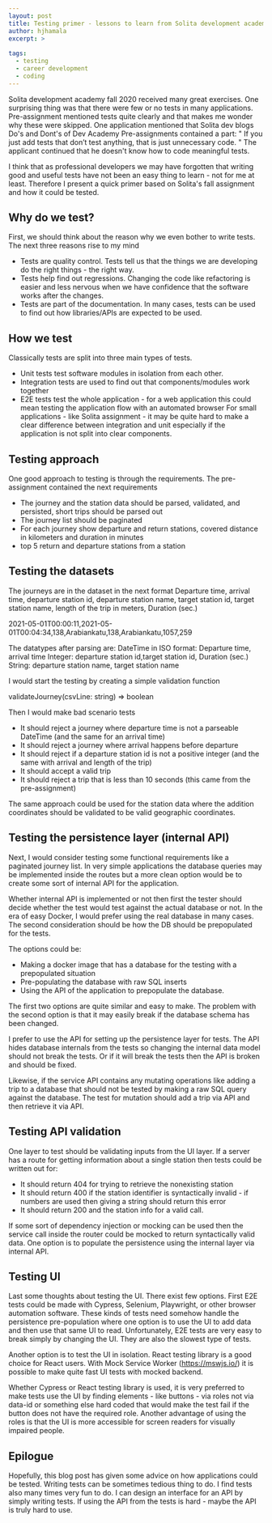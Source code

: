 ```yaml
---
layout: post
title: Testing primer - lessons to learn from Solita development academy exercises
author: hjhamala
excerpt: >
  
tags:
  - testing
  - career development
  - coding
---
```


Solita development academy fall 2020 received many great exercises. One surprising thing was that there were few or no tests in many applications. Pre-assignment mentioned tests quite clearly and that makes me wonder why these were skipped. One application mentioned that Solita dev blogs Do's and Dont's of Dev Academy Pre-assignments contained a part: " If you just add tests that don’t test anything, that is just unnecessary code. " The applicant continued that he doesn't know how to code meaningful tests. 

I think that as professional developers we may have forgotten that writing good and useful tests have not been an easy thing to learn - not for me at least. Therefore I present a quick primer based on Solita's fall assignment and how it could be tested.

## Why do we test?
First, we should think about the reason why we even bother to write tests. The next three reasons rise to my mind
* Tests are quality control. Tests tell us that the things we are developing do the right things - the right way.
* Tests help find out regressions. Changing the code like refactoring is easier and less nervous when we have confidence that the software works after the changes.
* Tests are part of the documentation. In many cases, tests can be used to find out how libraries/APIs are expected to be used.

## How we test
Classically tests are split into three main types of tests.
* Unit tests test software modules in isolation from each other. 
* Integration tests are used to find out that components/modules work together
* E2E tests test the whole application - for a web application this could mean testing the application flow with an automated browser
For small applications - like Solita assignment - it may be quite hard to make a clear difference between integration and unit especially if the application is not split into clear components.

## Testing approach
One good approach to testing is through the requirements. The pre-assignment contained the next requirements
* The journey and the station data should be parsed, validated, and persisted, short trips should be parsed out
* The journey list should be paginated
* For each journey show departure and return stations, covered distance in kilometers and duration in minutes
* top 5 return and departure stations from a station

## Testing the datasets

The journeys are in the dataset in the next format
Departure time, arrival time, departure station id, departure station name, target station id, target station name, length of the trip in meters, Duration (sec.)

2021-05-01T00:00:11,2021-05-01T00:04:34,138,Arabiankatu,138,Arabiankatu,1057,259

The datatypes after parsing are: 
DateTime in ISO format: Departure time, arrival time
Integer: departure station id,target station id, Duration (sec.)
String:  departure station name, target station name

I would start the testing by creating a simple validation function

validateJourney(csvLine: string) => boolean 

Then I would make bad scenario tests 
* It should reject a journey where departure time is not a parseable DateTime (and the same for an arrival time)
* It should reject a journey where arrival happens before departure
* It should reject if a departure station id is not a positive integer (and the same with arrival and length of the trip)
* It should accept a valid trip
* It should reject a trip that is less than 10 seconds (this came from the pre-assignment)

The same approach could be used for the station data where the addition coordinates should be validated to be valid geographic coordinates.

## Testing the persistence layer (internal API)
Next, I would consider testing some functional requirements like a paginated journey list. In very simple applications the database queries may be implemented inside the routes but a more clean option would be to create some sort of internal API for the application. 

Whether internal API is implemented or not then first the tester should decide whether the test would test against the actual database or not. In the era of easy Docker, I would prefer using the real database in many cases. The second consideration should be how the DB should be prepopulated for the tests.

The options could be:
* Making a docker image that has a database for the testing with a prepopulated situation
* Pre-populating the database with raw SQL inserts
* Using the API of the application to prepopulate the database.

The first two options are quite similar and easy to make. The problem with the second option is that it may easily break if the database schema has been changed. 

I prefer to use the API for setting up the persistence layer for tests. The API hides database internals from the tests so changing the internal data model should not break the tests. Or if it will break the tests then the API is broken and should be fixed.

Likewise, if the service API contains any mutating operations like adding a trip to a database that should not be tested by making a raw SQL query against the database. The test for mutation should add a trip via API and then retrieve it via API. 

## Testing API validation

One layer to test should be validating inputs from the UI layer. If a server has a route for getting information about a single station then tests could be written out for:
* It should return 404 for trying to retrieve the nonexisting station
* It should return 400 if the station identifier is syntactically invalid - if numbers are used then giving a string should return this error
* It should return 200 and the station info for a valid call.

If some sort of dependency injection or mocking can be used then the service call inside the router could be mocked to return syntactically valid data. One option is to populate the persistence using the internal layer via internal API. 

## Testing UI
Last some thoughts about testing the UI. There exist few options. First E2E tests could be made with Cypress, Selenium, Playwright, or other browser automation software. These kinds of tests need somehow handle the persistence pre-population where one option is to use the UI to add data and then use that same UI to read. Unfortunately, E2E tests are very easy to break simply by changing the UI. They are also the slowest type of tests.

Another option is to test the UI in isolation. React testing library is a good choice for React users. With Mock Service Worker (https://mswjs.io/) it is possible to make quite fast UI tests with mocked backend. 

Whether Cypress or React testing library is used, it is very preferred to make tests use the UI by finding elements - like buttons - via roles not via data-id or something else hard coded that would make the test fail if the button does not have the required role. Another advantage of using the roles is that the UI is more accessible for screen readers for visually impaired people.

## Epilogue
Hopefully, this blog post has given some advice on how applications could be tested. Writing tests can be sometimes tedious thing to do. I find tests also many times very fun to do. I can design an interface for an API by simply writing tests. If using the API from the tests is hard - maybe the API is truly hard to use. 
